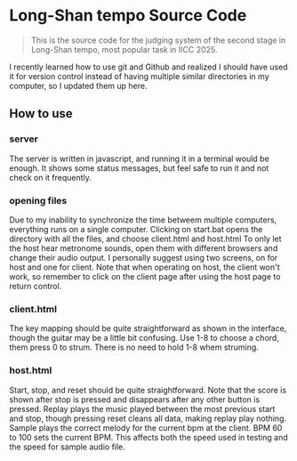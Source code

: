 # Long-Shan tempo Source Code
> This is the source code for the judging system of the second stage in Long-Shan tempo, most popular task in IICC 2025.

I recently learned how to use git and Github and realized I should have used it for version control instead of having multiple similar directories in my computer, so I updated them up here.
## How to use
### server
The server is written in javascript, and running it in a terminal would be enough. It shows some status messages, but feel safe to run it and not check on it frequently.
### opening files
Due to my inability to synchronize the time betweem multiple computers, everything runs on a single computer. Clicking on start.bat opens the directory with all the files, and choose client.html and host.html
To only let the host hear metronome sounds, open them with different browsers and change their audio output.
I personally suggest using two screens, on for host and one for client.
Note that when operating on host, the client won't work, so remember to click on the client page after using the host page to return control.
### client.html
The key mapping should be quite straightforward as shown in the interface, though the guitar may be a little bit confusing. Use 1-8 to choose a chord, them press 0 to strum. There is no need to hold 1-8 whem struming.
### host.html
Start, stop, and reset should be quite straightforward. Note that the score is shown after stop is pressed and disappears after any other button is pressed. 
Replay plays the music played between the most previous start and stop, though pressing reset cleans all data, making replay play nothing.
Sample plays the correct melody for the current bpm at the client.
BPM 60 to 100 sets the current BPM. This affects both the speed used in testing and the speed for sample audio file.
